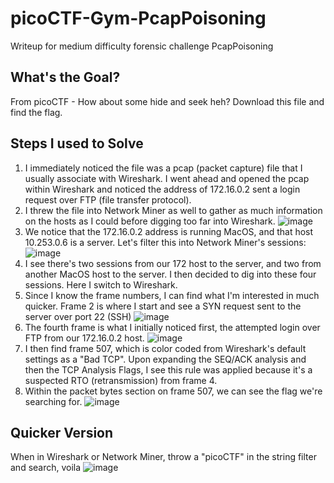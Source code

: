 # picoCTF-Gym-PcapPoisoning
Writeup for medium difficulty forensic challenge PcapPoisoning

## What's the Goal?
From picoCTF - How about some hide and seek heh? Download this file and find the flag.

## Steps I used to Solve
1. I immediately noticed the file was a pcap (packet capture) file that I usually associate with Wireshark. I went ahead and opened the pcap within Wireshark and noticed the address of 172.16.0.2 sent a login request over FTP (file transfer protocol).
2. I threw the file into Network Miner as well to gather as much information on the hosts as I could before digging too far into Wireshark. ![image](https://github.com/user-attachments/assets/abf10432-673c-45fe-b40d-98bec4d160a4)
3. We notice that the 172.16.0.2 address is running MacOS, and that host 10.253.0.6 is a server. Let's filter this into Network Miner's sessions: ![image](https://github.com/user-attachments/assets/b2bc1307-bb1a-4f84-b675-e15cab6a8653)
4. I see there's two sessions from our 172 host to the server, and two from another MacOS host to the server. I then decided to dig into these four sessions. Here I switch to Wireshark.
5. Since I know the frame numbers, I can find what I'm interested in much quicker. Frame 2 is where I start and see a SYN request sent to the server over port 22 (SSH) ![image](https://github.com/user-attachments/assets/625049e7-ff09-4713-aa84-1bb6e0eb01c7)
6. The fourth frame is what I initially noticed first, the attempted login over FTP from our 172.16.0.2 host. ![image](https://github.com/user-attachments/assets/8589a09e-5bbc-402e-aea9-12750edab2a7)
7. I then find frame 507, which is color coded from Wireshark's default settings as a "Bad TCP". Upon expanding the SEQ/ACK analysis and then the TCP Analysis Flags, I see this rule was applied because it's a suspected RTO (retransmission) from frame 4.
8. Within the packet bytes section on frame 507, we can see the flag we're searching for. ![image](https://github.com/user-attachments/assets/38177e13-b2d8-4cfc-bf9b-6ec4b81e4663)

## Quicker Version
When in Wireshark or Network Miner, throw a "picoCTF" in the string filter and search, voila ![image](https://github.com/user-attachments/assets/ea7b96dc-fa12-4850-a45b-ab0e99a4402a)

